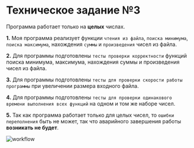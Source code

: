 # Техническое задание №3
Программа работает только на **целых** числах.

**1.** Моя программа реализует функции `чтения из файла`, `поиска минимума`, `поиска максимума`, нахождения `суммы` и `произведения` чисел из файла.

**2.** Для программы подготовлены `тесты проверки корректности` функций поиска минимума, максимума, нахождения суммы и произведения чисел из файла.

**3.** Для программы подготовлены `тесты для проверки скорости работы программы` при увеличении размера входного файла.

**4.** Для программы подготовлены `тесты для проверки одинакового времени выполнения всех функций` на одном и том же наборе чисел.

**5.** Так как программа работает только для целых чисел, то `ошибки переполнения` быть не может, так что аварийного завершения работы **возникать не будет**.

![workflow](https://github.com/dlkeyxq/tz3/actions/workflows/actions.yml/badge.svg)
